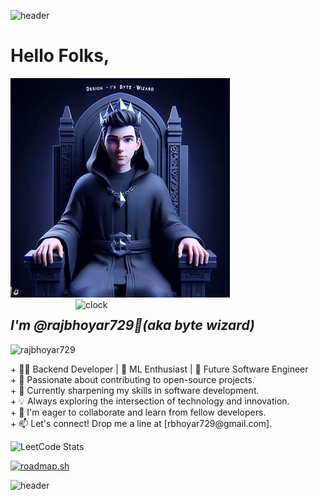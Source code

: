 ![header](https://capsule-render.vercel.app/api?type=wave&color=gradient&height=200&section=header&text=Welcome&fontSize=90)

# Hello Folks,
 ![alt text][id] 
 <img align="right" src="https://i.pinimg.com/originals/06/60/ef/0660efe82fa3da42ed56eef013171835.gif" alt="clock" width="400">
## *I'm @rajbhoyar729👋(aka byte wizard)* 

[id]:./oig.jpeg
<p align="left"> <img src="https://komarev.com/ghpvc/?username=rajbhoyar729&label=Profile%20views&color=0e75b6&style=flat" alt="rajbhoyar729" />   </p>
+ 👨‍💻 Backend Developer | 🤖 ML Enthusiast | 🚀 Future Software Engineer <br>
+ 🔭 Passionate about contributing to open-source projects.<br>
+ 🌱 Currently sharpening my skills in software development.<br>
+ 💡 Always exploring the intersection of technology and innovation.<br>
+ 💞️ I'm eager to collaborate and learn from fellow developers.<br>
+ 📫 Let's connect! Drop me a line at [rbhoyar729@gmail.com].<br>


![LeetCode Stats](https://leetcard.jacoblin.cool/raj729?theme=dark&font=Rufina&ext=heatmap)

[![roadmap.sh](https://api.roadmap.sh/v1-badge/wide/64f3db3eb128dce3cba2331f?variant=dark)](https://roadmap.sh) 

![header](https://capsule-render.vercel.app/api?type=wave&color=gradient&height=200&section=footer&text=Thank%20You&fontSize=90) 


